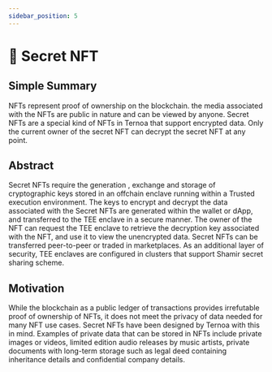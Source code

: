 ```yaml
---
sidebar_position: 5
---
```


# 🔐 Secret NFT

## Simple Summary
NFTs represent proof of ownership on the blockchain. the media associated with the NFTs are public in nature and can be viewed by anyone. Secret NFTs are a special kind of NFTs in Ternoa that support encrypted data. Only the current owner of the secret NFT can decrypt the secret NFT at any point.

## Abstract
Secret NFTs require the generation , exchange and storage of cryptographic keys stored in an offchain enclave running within a Trusted execution environment. The keys to encrypt and decrypt the data associated with the Secret NFTs are generated within the wallet or dApp, and transferred to the TEE enclave in a secure manner. The owner of the NFT can request the TEE enclave to retrieve the decryption key associated with the NFT, and use it to view the unencrypted data. Secret NFTs can be transferred peer-to-peer or traded in marketplaces. As an additional layer of security, TEE enclaves are configured in clusters that support Shamir secret sharing scheme.

## Motivation
While the blockchain as a public ledger of transactions provides irrefutable proof of ownership of NFTs, it does not meet the privacy of data needed for many NFT use cases. Secret NFTs have been designed by Ternoa with this in mind. Examples of private data that can be stored in NFTs include private images or videos, limited edition audio releases by music artists, private documents with long-term storage such as legal deed containing inheritance details and confidential company details.